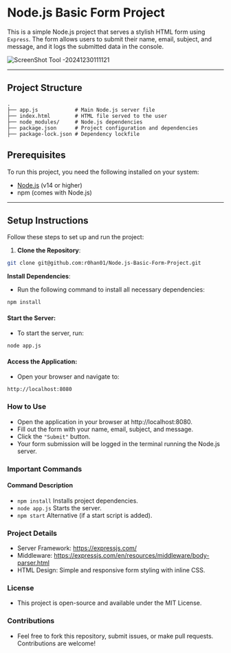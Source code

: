 # Node.js Basic Form Project

This is a simple Node.js project that serves a stylish HTML form using `Express`. The form allows users to submit their name, email, subject, and message, and it logs the submitted data in the console.

![ScreenShot Tool -20241230111121](https://github.com/user-attachments/assets/b859d656-ad26-49f0-a780-8438c37034d5)

---

## Project Structure

```
.
├── app.js            # Main Node.js server file
├── index.html        # HTML file served to the user
├── node_modules/     # Node.js dependencies
├── package.json      # Project configuration and dependencies
├── package-lock.json # Dependency lockfile
```

## Prerequisites

To run this project, you need the following installed on your system:

- [Node.js](https://nodejs.org/) (v14 or higher)
- npm (comes with Node.js)

---

## Setup Instructions

Follow these steps to set up and run the project:

1. **Clone the Repository**:
```bash
git clone git@github.com:r0han01/Node.js-Basic-Form-Project.git
```
**Install Dependencies**:  
- Run the following command to install all necessary dependencies:
```bash
npm install
```
#### Start the Server:
- To start the server, run:

```bash
node app.js
```
#### Access the Application:
- Open your browser and navigate to:

```text
http://localhost:8080
```
### How to Use
- Open the application in your browser at http://localhost:8080.
- Fill out the form with your name, email, subject, and message.
- Click the `"Submit"` button.
- Your form submission will be logged in the terminal running the Node.js server.
### Important Commands
#### Command	Description
- `npm install`	Installs project dependencies.
- `node app.js`	Starts the server.
- `npm start`	Alternative (if a start script is added).
### Project Details
- Server Framework: https://expressjs.com/
- Middleware: https://expressjs.com/en/resources/middleware/body-parser.html
- HTML Design: Simple and responsive form styling with inline CSS.
### License
- This project is open-source and available under the MIT License.

### Contributions
- Feel free to fork this repository, submit issues, or make pull requests. Contributions are welcome!
